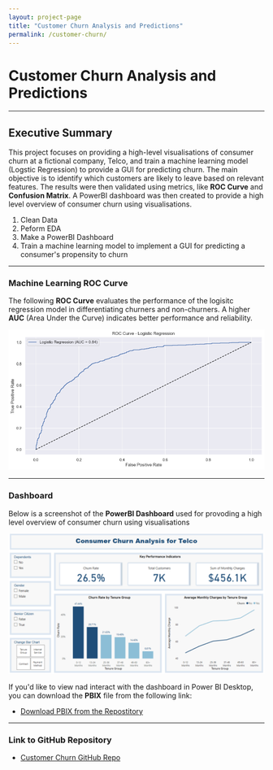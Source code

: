 ```yaml
---
layout: project-page
title: "Customer Churn Analysis and Predictions"
permalink: /customer-churn/
---
```



# Customer Churn Analysis and Predictions

---


## Executive Summary
This project focuses on providing a high-level visualisations of consumer churn at a fictional company, Telco, and train a machine learning model (Logstic Regression) to provide a GUI for predicting churn.
The main objective is to identify which customers are likely to leave based on relevant features. The results were then validated using metrics, like **ROC Curve** and **Confusion Matrix**.
A PowerBI dashboard was then created to provide a high level overview of consumer churn using visualisations. 

1. Clean Data
2. Peform EDA
3. Make a PowerBI Dashboard
4. Train a machine learning model to implement a GUI for predicting a consumer's propensity to churn

---

### Machine Learning ROC Curve 

The following **ROC Curve** evaluates the performance of the logisitc regression model in differentiating churners and non-churners. A higher **AUC** (Area Under the Curve) indicates better performance and reliability.

![ROC Curve](assets/ROC_Curve.png)

---

### Dashboard

Below is a screenshot of the **PowerBI Dashboard** used for provoding a high level overview of consumer churn using visualisations 

![Dashboard Screenshot](assets/Dashboard.PNG)


If you'd like to view nad interact with the dashboard in Power BI Desktop, you can download the **PBIX** file from the following link:

- [Download PBIX from the Repostitory](https://github.com/AyoubGutin/Customer-Churn)


---

### Link to GitHub Repository
- [Customer Churn GitHub Repo](https://github.com/AyoubGutin/Customer-Churn)
